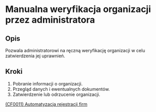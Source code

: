 # Manualna weryfikacja organizacji przez administratora

## Opis
Pozwala administratorowi na ręczną weryfikację organizacji w celu zatwierdzenia jej uprawnień.

## Kroki
1. Pobranie informacji o organizacji.
2. Przegląd danych i ewentualnych dokumentów.
3. Zatwierdzenie lub odrzucenie organizacji.

[(CF0011) Automatyzacja rejestracji firm](../../3.wizja.systemu/3.3.cechy.funkcjonalne/cechy.funkcjonalne/CF0011.md)
